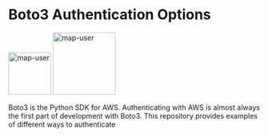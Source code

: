 # Boto3 Authentication Options

<img width="85" alt="map-user" src="https://img.shields.io/badge/views-126-green"> <img width="125" alt="map-user" src="https://img.shields.io/badge/unique visits-031-green">

Boto3 is the Python SDK for AWS. Authenticating with AWS is almost always the first part of development with Boto3. This repository provides examples of different ways to authenticate
